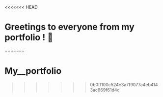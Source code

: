 <<<<<<< HEAD
# Greetings to everyone from my portfolio ! :wave:
=======
# My__portfolio
>>>>>>> 0b0ff100c524e3a7f9077a4eb4143ac669f61d4c
